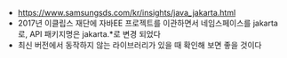 - https://www.samsungsds.com/kr/insights/java_jakarta.html
- 2017년 이클립스 재단에 자바EE 프로젝트를 이관하면서 네임스페이스를 jakarta로, API 패키지명은 jakarta.\*로 변경 되었다
- 최신 버전에서 동작하지 않는 라이브러리가 있을 때 확인해 보면 좋을 것이다